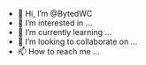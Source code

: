 - 👋 Hi, I’m @BytedWC
- 👀 I’m interested in ...
- 🌱 I’m currently learning ...
- 💞️ I’m looking to collaborate on ...
- 📫 How to reach me ...

<!---
BytedWC/BytedWC is a ✨ special ✨ repository because its `README.md` (this file) appears on your GitHub profile.
You can click the Preview link to take a look at your changes.
--->
